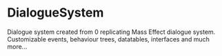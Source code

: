 # DialogueSystem
Dialogue system created from 0 replicating Mass Effect dialogue system. Customizable events, behaviour trees, datatables, interfaces and much more...
